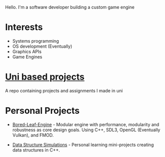 Hello. I'm a software developer building a custom game engine

# Interests
- Systems programming
- OS development (Eventually)
- Graphics APIs
- Game Engines

# [Uni based projects](https://github.com/Bored-Leaf/Uni-Projects)
A repo containing projects and assignments I made in uni

# Personal Projects
- [Bored-Leaf-Engine]() - Modular engine with performance, modularity and robustness as core design goals. Using C++, SDL3, OpenGL (Eventually Vulkan), and FMOD.
<!--
Update linkedIn and Github to mention the systems I've built.
For example:
  - Built modular systems for rendering, input and audio.
  - Implemented custom memory management and job system.
  - Handled low-latency resource streaming and profiling.
-->
- [Data Structure Simulations]() - Personal learning mini-projects creating data structures in C++.

<!--
**FOR EACH PROJECT MAKE SURE TO PUT STUFF IN THE README.TXT, STUFF LIKE:** 
  - Goal/Purpurse of project*
  - *Features*
  - *Tech Stack*
    - *I implemented X using framework Y because.*
  - * What the project showcases *
  - *etc.*
-->

<!-- Ideas:
        - One with OpenGL/Vulkan where you type and a 3d version of it is on the screen
            as you type (Maybe only takes a couple seconds worth of text?). Camera also
            moves around smoothly (Maybe more erratically the faster you type?). Maybe 
            instead of flat objects, use particles and trails to fill in the space?
        - A website that will also serve as the github pages webpage to host my personal portfolio projects.

    Should do: If my skills improved and is warrented/beneficial enough, recreate previous
      from the ground up and provide links and a quick (no more than a couple sentances) of what
      the previous versions are about. Also include what is new/different/improved about
      the current up to date version.
-->
